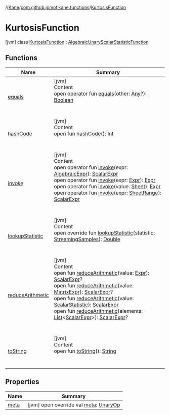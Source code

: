 //[Kane](../../index.md)/[com.github.jomof.kane.functions](../index.md)/[KurtosisFunction](index.md)



# KurtosisFunction  
 [jvm] class [KurtosisFunction](index.md) : [AlgebraicUnaryScalarStatisticFunction](../../com.github.jomof.kane.impl.functions/-algebraic-unary-scalar-statistic-function/index.md)   


## Functions  
  
|  Name|  Summary| 
|---|---|
| <a name="kotlin/Any/equals/#kotlin.Any?/PointingToDeclaration/"></a>[equals](../../com.github.jomof.kane.impl.types/-double-algebraic-type/index.md#%5Bkotlin%2FAny%2Fequals%2F%23kotlin.Any%3F%2FPointingToDeclaration%2F%5D%2FFunctions%2F-1386623462)| <a name="kotlin/Any/equals/#kotlin.Any?/PointingToDeclaration/"></a>[jvm]  <br>Content  <br>open operator fun [equals](../../com.github.jomof.kane.impl.types/-double-algebraic-type/index.md#%5Bkotlin%2FAny%2Fequals%2F%23kotlin.Any%3F%2FPointingToDeclaration%2F%5D%2FFunctions%2F-1386623462)(other: [Any](https://kotlinlang.org/api/latest/jvm/stdlib/kotlin/-any/index.html)?): [Boolean](https://kotlinlang.org/api/latest/jvm/stdlib/kotlin/-boolean/index.html)  <br><br><br>
| <a name="kotlin/Any/hashCode/#/PointingToDeclaration/"></a>[hashCode](../../com.github.jomof.kane.impl.types/-double-algebraic-type/index.md#%5Bkotlin%2FAny%2FhashCode%2F%23%2FPointingToDeclaration%2F%5D%2FFunctions%2F-1386623462)| <a name="kotlin/Any/hashCode/#/PointingToDeclaration/"></a>[jvm]  <br>Content  <br>open fun [hashCode](../../com.github.jomof.kane.impl.types/-double-algebraic-type/index.md#%5Bkotlin%2FAny%2FhashCode%2F%23%2FPointingToDeclaration%2F%5D%2FFunctions%2F-1386623462)(): [Int](https://kotlinlang.org/api/latest/jvm/stdlib/kotlin/-int/index.html)  <br><br><br>
| <a name="com.github.jomof.kane.impl.functions/AlgebraicUnaryScalarStatisticFunction/invoke/#com.github.jomof.kane.AlgebraicExpr/PointingToDeclaration/"></a>[invoke](../../com.github.jomof.kane.impl.functions/-algebraic-unary-scalar-statistic-function/invoke.md)| <a name="com.github.jomof.kane.impl.functions/AlgebraicUnaryScalarStatisticFunction/invoke/#com.github.jomof.kane.AlgebraicExpr/PointingToDeclaration/"></a>[jvm]  <br>Content  <br>open operator fun [invoke](../../com.github.jomof.kane.impl.functions/-algebraic-unary-scalar-statistic-function/invoke.md)(expr: [AlgebraicExpr](../../com.github.jomof.kane/-algebraic-expr/index.md)): [ScalarExpr](../../com.github.jomof.kane/-scalar-expr/index.md)  <br>open operator fun [invoke](../../com.github.jomof.kane.impl.functions/-algebraic-unary-scalar-statistic-function/invoke.md)(expr: [Expr](../../com.github.jomof.kane/-expr/index.md)): [Expr](../../com.github.jomof.kane/-expr/index.md)  <br>open operator fun [invoke](../../com.github.jomof.kane.impl.functions/-algebraic-unary-scalar-statistic-function/invoke.md)(value: [Sheet](../../com.github.jomof.kane.impl.sheet/-sheet/index.md)): [Expr](../../com.github.jomof.kane/-expr/index.md)  <br>open operator fun [invoke](../../com.github.jomof.kane.impl.functions/-algebraic-unary-scalar-statistic-function/invoke.md)(expr: [SheetRange](../../com.github.jomof.kane.impl.sheet/-sheet-range/index.md)): [ScalarExpr](../../com.github.jomof.kane/-scalar-expr/index.md)  <br><br><br>
| <a name="com.github.jomof.kane.functions/KurtosisFunction/lookupStatistic/#com.github.jomof.kane.impl.StreamingSamples/PointingToDeclaration/"></a>[lookupStatistic](lookup-statistic.md)| <a name="com.github.jomof.kane.functions/KurtosisFunction/lookupStatistic/#com.github.jomof.kane.impl.StreamingSamples/PointingToDeclaration/"></a>[jvm]  <br>Content  <br>open override fun [lookupStatistic](lookup-statistic.md)(statistic: [StreamingSamples](../../com.github.jomof.kane.impl/-streaming-samples/index.md)): [Double](https://kotlinlang.org/api/latest/jvm/stdlib/kotlin/-double/index.html)  <br><br><br>
| <a name="com.github.jomof.kane.impl.functions/AlgebraicUnaryScalarStatisticFunction/reduceArithmetic/#com.github.jomof.kane.Expr/PointingToDeclaration/"></a>[reduceArithmetic](../../com.github.jomof.kane.impl.functions/-algebraic-unary-scalar-statistic-function/reduce-arithmetic.md)| <a name="com.github.jomof.kane.impl.functions/AlgebraicUnaryScalarStatisticFunction/reduceArithmetic/#com.github.jomof.kane.Expr/PointingToDeclaration/"></a>[jvm]  <br>Content  <br>open fun [reduceArithmetic](../../com.github.jomof.kane.impl.functions/-algebraic-unary-scalar-statistic-function/reduce-arithmetic.md)(value: [Expr](../../com.github.jomof.kane/-expr/index.md)): [ScalarExpr](../../com.github.jomof.kane/-scalar-expr/index.md)?  <br>open fun [reduceArithmetic](../../com.github.jomof.kane.impl.functions/-algebraic-unary-scalar-statistic-function/reduce-arithmetic.md)(value: [MatrixExpr](../../com.github.jomof.kane/-matrix-expr/index.md)): [ScalarExpr](../../com.github.jomof.kane/-scalar-expr/index.md)?  <br>open fun [reduceArithmetic](../../com.github.jomof.kane.impl.functions/-algebraic-unary-scalar-statistic-function/reduce-arithmetic.md)(value: [ScalarStatistic](../../com.github.jomof.kane.impl/-scalar-statistic/index.md)): [ScalarExpr](../../com.github.jomof.kane/-scalar-expr/index.md)  <br>open fun [reduceArithmetic](../../com.github.jomof.kane.impl.functions/-algebraic-unary-scalar-statistic-function/reduce-arithmetic.md)(elements: [List](https://kotlinlang.org/api/latest/jvm/stdlib/kotlin.collections/-list/index.html)<[ScalarExpr](../../com.github.jomof.kane/-scalar-expr/index.md)>): [ScalarExpr](../../com.github.jomof.kane/-scalar-expr/index.md)?  <br><br><br>
| <a name="kotlin/Any/toString/#/PointingToDeclaration/"></a>[toString](../../com.github.jomof.kane.impl.types/-object-kane-type/-companion/index.md#%5Bkotlin%2FAny%2FtoString%2F%23%2FPointingToDeclaration%2F%5D%2FFunctions%2F-1386623462)| <a name="kotlin/Any/toString/#/PointingToDeclaration/"></a>[jvm]  <br>Content  <br>open fun [toString](../../com.github.jomof.kane.impl.types/-object-kane-type/-companion/index.md#%5Bkotlin%2FAny%2FtoString%2F%23%2FPointingToDeclaration%2F%5D%2FFunctions%2F-1386623462)(): [String](https://kotlinlang.org/api/latest/jvm/stdlib/kotlin/-string/index.html)  <br><br><br>


## Properties  
  
|  Name|  Summary| 
|---|---|
| <a name="com.github.jomof.kane.functions/KurtosisFunction/meta/#/PointingToDeclaration/"></a>[meta](meta.md)| <a name="com.github.jomof.kane.functions/KurtosisFunction/meta/#/PointingToDeclaration/"></a> [jvm] open override val [meta](meta.md): [UnaryOp](../../com.github.jomof.kane.impl/-unary-op/index.md)   <br>

